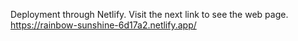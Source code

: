 Deployment through Netlify. Visit the next link to see the web page. https://rainbow-sunshine-6d17a2.netlify.app/
